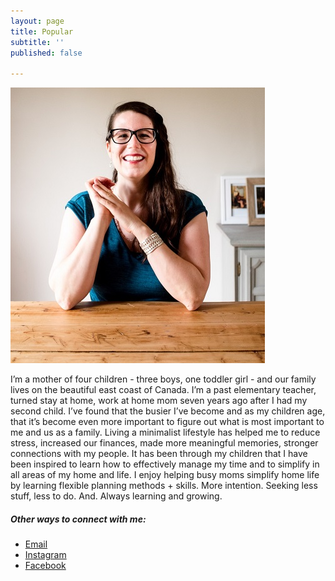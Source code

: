 ```yaml
---
layout: page
title: Popular
subtitle: ''
published: false

---
```

![A picture of me at the table](/uploads/headshot.jpg "headshot")

I’m a mother of four children - three boys, one toddler girl - and our family lives on the beautiful east coast of Canada. I’m a past elementary teacher, turned stay at home, work at home mom seven years ago after I had my second child. I’ve found that the busier I’ve become and as my children age, that it’s become even more important to figure out what is most important to me and us as a family. Living a minimalist lifestyle has helped me to reduce stress, increased our finances, made more meaningful memories, stronger connections with my people. It has been through my children that I have been inspired to learn how to effectively manage my time and to simplify in all areas of my home and life. I enjoy helping busy moms simplify home life by learning flexible planning methods + skills. More intention. Seeking less stuff, less to do. And. Always learning and growing.

##### Other ways to connect with me:

* [Email](eastcoastkellyb@gmail.com)
* [Instagram](https://www.instagram.com/eastcoastkelly)
* [Facebook](https://www.facebook.com/kelly.briggs)